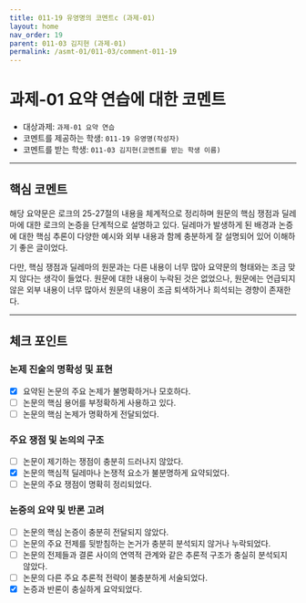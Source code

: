 ```yaml
---
title: 011-19 유영명의 코멘트c (과제-01) 
layout: home
nav_order: 19
parent: 011-03 김지현 (과제-01)
permalink: /asmt-01/011-03/comment-011-19
---
```


# 과제-01 요약 연습에 대한 코멘트

- 대상과제: `과제-01 요약 연습`
- 코멘트를 제공하는 학생: `011-19 유영명(작성자)` 
- 코멘트를 받는 학생: `011-03 김지현(코멘트를 받는 학생 이름)` 

---

## 핵심 코멘트

해당 요약문은 로크의 25-27절의 내용을 체계적으로 정리하며 원문의 핵심 쟁점과 딜레마에 대한 로크의 논증을 단계적으로 설명하고 있다. 딜레마가 발생하게 된 배경과 논증에 대한 핵심 추론이 다양한 예시와 외부 내용과 함께 충분하게 잘 설명되어 있어 이해하기 좋은 글이었다.

다만, 핵심 쟁점과 딜레마의 원문과는 다른 내용이 너무 많아 요약문의 형태와는 조금 맞지 않다는 생각이 들었다. 원문에 대한 내용이 누락된 것은 없었으나, 원문에는 언급되지 않은 외부 내용이 너무 많아서 원문의 내용이 조금 퇴색하거나 희석되는 경향이 존재한다. 

---

## 체크 포인트

### 논제 진술의 명확성 및 표현  
- [x] 요약된 논문의 주요 논제가 불명확하거나 모호하다.  
- [ ] 논문의 핵심 용어를 부정확하게 사용하고 있다.  
- [ ] 논문의 핵심 논제가 명확하게 전달되었다.  

### 주요 쟁점 및 논의의 구조  
- [ ] 논문이 제기하는 쟁점이 충분히 드러나지 않았다.  
- [x] 논문의 핵심적 딜레마나 논쟁적 요소가 불분명하게 요약되었다.  
- [ ] 논문의 주요 쟁점이 명확히 정리되었다.  

### 논증의 요약 및 반론 고려  
- [ ] 논문의 핵심 논증이 충분히 전달되지 않았다.  
- [ ] 논문의 주요 전제를 뒷받침하는 논거가 충분히 분석되지 않거나 누락되었다.  
- [ ] 논문의 전제들과 결론 사이의 연역적 관계와 같은 추론적 구조가 충실히 분석되지 않았다.  
- [ ] 논문의 다른 주요 추론적 전략이 불충분하게 서술되었다.
- [x] 논증과 반론이 충실하게 요약되었다. 